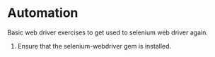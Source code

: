 # Automation


Basic web driver exercises to get used to selenium web driver again.

1. Ensure that the selenium-webdriver gem is installed.
